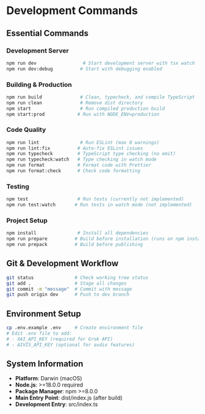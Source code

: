 # Development Commands

## Essential Commands

### Development Server
```bash
npm run dev                 # Start development server with tsx watch
npm run dev:debug          # Start with debugging enabled  
```

### Building & Production
```bash
npm run build              # Clean, typecheck, and compile TypeScript
npm run clean              # Remove dist directory
npm start                  # Run compiled production build
npm start:prod            # Run with NODE_ENV=production
```

### Code Quality
```bash
npm run lint               # Run ESLint (max 0 warnings)
npm run lint:fix          # Auto-fix ESLint issues
npm run typecheck         # TypeScript type checking (no emit)
npm run typecheck:watch   # Type checking in watch mode
npm run format            # Format code with Prettier
npm run format:check      # Check code formatting
```

### Testing
```bash
npm test                  # Run tests (currently not implemented)
npm run test:watch       # Run tests in watch mode (not implemented)
```

### Project Setup
```bash
npm install               # Install all dependencies
npm run prepare          # Build before installation (runs on npm install)
npm run prepack          # Build before publishing
```

## Git & Development Workflow
```bash
git status               # Check working tree status  
git add .                # Stage all changes
git commit -m "message"  # Commit with message
git push origin dev      # Push to dev branch
```

## Environment Setup
```bash
cp .env.example .env     # Create environment file
# Edit .env file to add:
# - XAI_API_KEY (required for Grok API)
# - AIVIS_API_KEY (optional for audio features)
```

## System Information
- **Platform**: Darwin (macOS)
- **Node.js**: >=18.0.0 required
- **Package Manager**: npm >=8.0.0
- **Main Entry Point**: dist/index.js (after build)
- **Development Entry**: src/index.ts